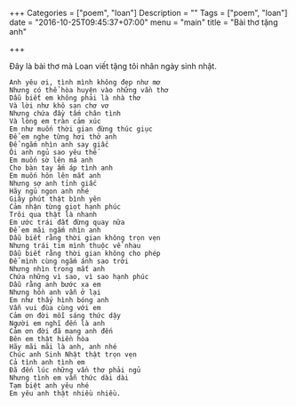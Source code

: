 +++
Categories = ["poem", "loan"]
Description = ""
Tags = ["poem", "loan"]
date = "2016-10-25T09:45:37+07:00"
menu = "main"
title = "Bài thơ tặng anh"

+++

Đây là bài thơ mà Loan viết tặng tôi nhân ngày sinh nhật.


	Anh yêu ơi, tình mình không đẹp như mơ
	Nhưng có thể hòa huyện vào những vần thơ
	Dẫu biết em không phải là nhà thơ
	Và lời như khô sạn chơ vơ
	Nhưng chứa đầy tấm chân tình
	Và lòng em tràn cảm xúc
	Em như muốn thời gian đừng thúc giục
	Để em nghe từng hơi thở anh
	Để ngắm nhìn anh say giấc
	Ôi anh ngủ sao yêu thế
	Em muốn sờ lên má anh
	Cho bàn tay ấm áp tình anh
	Em muốn hôn lên mắt anh
	Nhưng sợ anh tỉnh giấc
	Hãy ngủ ngon anh nhé
	Giây phút thật bình yên
	Cảm nhận từng giọt hạnh phúc
	Trôi qua thật là nhanh
	Em ước trái đất đừng quay nữa
	Để em mãi ngắm nhìn anh
	Dẫu biết rằng thời gian không trọn vẹn
	Nhưng trái tim mình thuộc về nhau
	Dẫu biết rằng thời gian không cho phép
	Để mình cùng ngắm ánh sao trời
	Nhưng nhìn trong mắt anh
	Chứa những vì sao, vì sao hạnh phúc
	Dẫu rằng anh bước xa em
	Nhưng hồn anh vẫn ở lại
	Em như thấy hình bóng anh
	Vẫn vui đùa cùng với em
	Cảm ơn đời mỗi sáng thức dậy
	Người em nghĩ đến là anh
	Cảm ơn đời đã mang anh đến
	Bên em thật hiền hòa
	Hãy mãi mãi là anh, anh nhé
	Chúc anh Sinh Nhật thật trọn vẹn
	Cả tình anh tình em
	Đã đến lúc những vần thơ phải ngủ
	Nhưng tình em vẫn thức dài dài
	Tạm biệt anh yêu nhé
	Em yêu anh thật nhiều nhiều.

